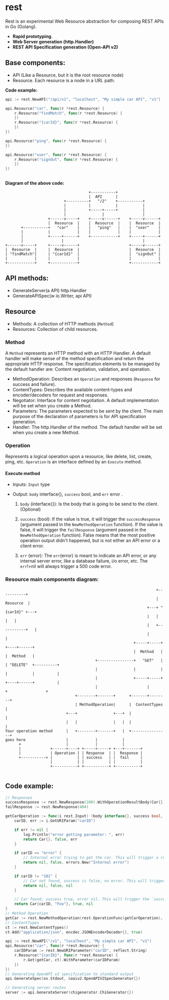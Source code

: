 # rest
Rest is an experimental Web Resource abstraction for composing REST APIs in Go (Golang).

- **Rapid prototyping**.
- **Web Server generation (http.Handler)**
- **REST API Specification generation (Open-API v2)**

## Base components:
- API (Like a Resource, but it is the root resource node)
- Resource. Each resource is a node in a URL path.

**Code example:**

```go
api := rest.NewAPI("/api/v1", "localhost", "My simple car API", "v1")

api.Resource("car", func(r *rest.Resource) {
	r.Resource("findMatch", func(r *rest.Resource) {
	})
	r.Resource("{carId}", func(r *rest.Resource) {
	})
})

api.Resource("ping", func(r *rest.Resource) {
})

api.Resource("user", func(r *rest.Resource) {
	r.Resource("signOut", func(r *rest.Resource) {
	})
})
	
```

**Diagram of the above code:**

```
                                     +-----------+
                                     |  API      |
                          +----------+   "/2"    +-----------+
                          |          |           |           |
                          |          +-----+-----+           |
                          |                |                 |
                   +------v-----+    +-----v------+    +-----v------+
                   |  Resource  |    |  Resource  |    |  Resource  |
       +-----------+   "car"    |    |   "ping"   |    |  "user"    |
       |           |            |    |            |    |            |
       |           +-----+------+    +------------+    +-----+------+
       |                 |                                   |
+------v-----+     +-----v------+                      +-----v------+
|  Resource  |     |  Resource  |                      |  Resource  |
| "findMatch"|     | "{carId}"  |                      |  "signOut" |
|            |     |            |                      |            |
+------------+     +------------+                      +------------+

```


## API methods:
- GenerateServer(a API) http.Handler
- GenerateAPISpec(w io.Writer, api API)

## Resource
- Methods: A collection of HTTP methods (`Method`)
- Resources: Collection of child resources.

### Method
A `Method` represents an HTTP method with an HTTP Handler. A default handler will make sense of the method specification and return the appropriate HTTP response. The specification elements to be managed by the default handler are: Content negotiation, validation, and operation. 

- MethodOperation: Describes an `Operation` and responses (`Response` for success and failure).
- ContentTypes: Describes the available content-types and encoder/decoders for request and responses. 
- Negotiator: Interface for content negotiation. A default implementation will be set when you create a Method.
- Parameters: The parameters expected to be sent by the client. The main purpose of the declaration of parameters is for API specification generation.
- Handler: The http.Handler of the method.  The default handler will be set when you create a new Method.

### Operation
Represents a logical operation upon a resource, like delete, list, create, ping, etc. `Operation` is an interface defined by an `Execute` method.

#### Execute method
- 	Inputs: `Input` type
- 	Output: `body` interface{}, `success` bool, and `err` error .


	1. `body` (interface{}): Is the body that is going to be send to the client.(Optional)
	2. `success` (bool): If the value is true, it will trigger the `successResponse` (argument passed in the `NewMethodOperation` function). If the value is false, it will trigger the `failResponse` (argument passed in the `NewMethodOperation` function). False means that the most positive operation output didn't happened, but is not either an API error or a client error.
	
	3.  `err` (error): The `err`(error) is meant to indicate an API error, or any internal server error, like a database failure, i/o error, etc. The `err`!=nil will always trigger a 500 code error.

### Resource main components diagram:

```
                                                                   +-----------+
                                                                   | Resource  |
                                                               +---+ "{carId}" +---+
                                                               |   |           |   |
                                                               |   +-----------+   |
                                                               |                   |
                                                         +-----+-----+        +----+------+
                                                         |  Method   |        |  Method   |
                                        +----------------+   "GET"   |        | "DELETE"  +----------+
                                        |                |           |        |           |          |
                                        |                +-----+-----+        +----+------+          |
                                        |                      |                   +                 +
                               +--------+-------+      +-------+--------+
                               | MethodOperation|      |  ContentTypes  |
                           +---+                +---+  |                |
                           |   |                |   |  |                |
Your operation method      |   +--------+-------+   |  +----------------+
goes here                  |            |           |
      +                    |            |           |
      |             +------+----+ +-----+-----+ +---+-------+
      |             | Operation | | Response  | |  Response |
      +-----------> |           | | success   | |  fail     |
                    |           | |           | |           |
                    +-----------+ +-----------+ +-----------+


```

## Code example:
```go
// Responses
successResponse := rest.NewResponse(200).WithOperationResultBody(Car{})
failResponse := rest.NewResponse(404)

getCarOperation := func(i rest.Input) (body interface{}, success bool, err error) {
    carID, err := i.GetURIParam("carID")

    if err != nil {
        log.Println("error getting parameter: ", err)
        return Car{}, false, err
    }

    if carID == "error" {
        // Internal error trying to get the car. This will trigger a response code 500
        return nil, false, errors.New("Internal error")
    }

    if carID != "101" {
        // Car not found, success is false, no error. This will trigger the `failResponse` (response code 404)
        return nil, false, nil
    }

    // Car found, success true, error nil. This will trigger the `successResponse` (response code 200)
    return Car{carID, "Foo"}, true, nil
}
// Method Operation
getCar := rest.NewMethodOperation(rest.OperationFunc(getCarOperation), successResponse).WithFailResponse(failResponse)
// ContentTypes
ct := rest.NewContentTypes()
ct.Add("application/json", encdec.JSONEncoderDecoder{}, true)

api := rest.NewAPI("/v1", "localhost", "My simple car API", "v1")
api.Resource("car", func(r *rest.Resource) {
    carIDParam := rest.NewURIParameter("carID", reflect.String)
    r.Resource("{carID}", func(r *rest.Resource) {
        r.Get(getCar, ct).WithParameter(carIDParam)
    })
})
// Generating OpenAPI v2 specification to standard output
api.GenerateSpec(os.Stdout, &oaiv2.OpenAPIV2SpecGenerator{})

// Generating server routes
server := api.GenerateServer(chigenerator.ChiGenerator{})
```
